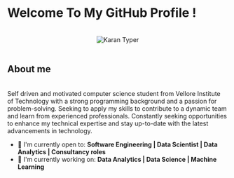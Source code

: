 # Welcome To My GitHub Profile !

<br/>
<div align="center">
  <img src="https://user-images.githubusercontent.com/73129634/224562289-98000a83-2356-4daa-9482-a7c63c593ce6.gif" alt="Karan Typer" />
</div>
<br/>
<h2><b>About me</b></h2>
<br/>
Self driven and motivated computer science student from Vellore Institute of Technology with a strong programming background and a passion for problem-solving. Seeking to apply my skills to contribute to a dynamic team and learn from experienced professionals. Constantly seeking opportunities to enhance my technical expertise and stay up-to-date with the latest advancements in technology.


- 🙌 I'm currently open to: **Software Engineering | Data Scientist | Data Analytics | Consultancy roles**
- 🔭 I'm currently working on: **Data Analytics | Data Science | Machine Learning**


<!--
**karan1608/karan1608** is a ✨ _special_ ✨ repository because its `README.md` (this file) appears on your GitHub profile.

Here are some ideas to get you started:

🔭 I’m currently working on 
- 🌱 I’m currently learning ...
- 👯 I’m looking to collaborate on ...
- 🤔 I’m looking for help with ...
- 💬 Ask me about ...
- 📫 How to reach me: ...
- 😄 Pronouns: ...
- ⚡ Fun fact: ...
-->
